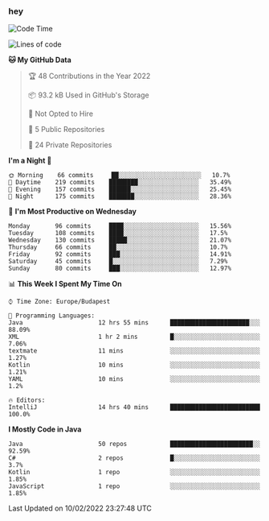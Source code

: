 ### hey

<!--START_SECTION:waka-->
![Code Time](http://img.shields.io/badge/Code%20Time-529%20hrs%2052%20mins-blue)

![Lines of code](https://img.shields.io/badge/From%20Hello%20World%20I%27ve%20Written-439%20Thousand%20lines%20of%20code-blue)

**🐱 My GitHub Data** 

> 🏆 48 Contributions in the Year 2022
 > 
> 📦 93.2 kB Used in GitHub's Storage 
 > 
> 🚫 Not Opted to Hire
 > 
> 📜 5 Public Repositories 
 > 
> 🔑 24 Private Repositories  
 > 
**I'm a Night 🦉** 

```text
🌞 Morning    66 commits     ██░░░░░░░░░░░░░░░░░░░░░░░   10.7% 
🌆 Daytime    219 commits    ████████░░░░░░░░░░░░░░░░░   35.49% 
🌃 Evening    157 commits    ██████░░░░░░░░░░░░░░░░░░░   25.45% 
🌙 Night      175 commits    ███████░░░░░░░░░░░░░░░░░░   28.36%

```
📅 **I'm Most Productive on Wednesday** 

```text
Monday       96 commits     ████░░░░░░░░░░░░░░░░░░░░░   15.56% 
Tuesday      108 commits    ████░░░░░░░░░░░░░░░░░░░░░   17.5% 
Wednesday    130 commits    █████░░░░░░░░░░░░░░░░░░░░   21.07% 
Thursday     66 commits     ██░░░░░░░░░░░░░░░░░░░░░░░   10.7% 
Friday       92 commits     ███░░░░░░░░░░░░░░░░░░░░░░   14.91% 
Saturday     45 commits     █░░░░░░░░░░░░░░░░░░░░░░░░   7.29% 
Sunday       80 commits     ███░░░░░░░░░░░░░░░░░░░░░░   12.97%

```


📊 **This Week I Spent My Time On** 

```text
⌚︎ Time Zone: Europe/Budapest

💬 Programming Languages: 
Java                     12 hrs 55 mins      ██████████████████████░░░   88.09% 
XML                      1 hr 2 mins         █░░░░░░░░░░░░░░░░░░░░░░░░   7.06% 
textmate                 11 mins             ░░░░░░░░░░░░░░░░░░░░░░░░░   1.27% 
Kotlin                   10 mins             ░░░░░░░░░░░░░░░░░░░░░░░░░   1.21% 
YAML                     10 mins             ░░░░░░░░░░░░░░░░░░░░░░░░░   1.2%

🔥 Editors: 
IntelliJ                 14 hrs 40 mins      █████████████████████████   100.0%

```

**I Mostly Code in Java** 

```text
Java                     50 repos            ███████████████████████░░   92.59% 
C#                       2 repos             █░░░░░░░░░░░░░░░░░░░░░░░░   3.7% 
Kotlin                   1 repo              ░░░░░░░░░░░░░░░░░░░░░░░░░   1.85% 
JavaScript               1 repo              ░░░░░░░░░░░░░░░░░░░░░░░░░   1.85%

```



 Last Updated on 10/02/2022 23:27:48 UTC
<!--END_SECTION:waka-->
